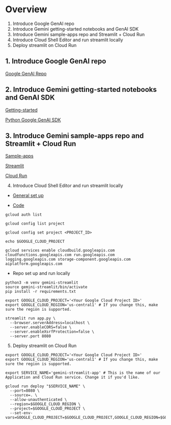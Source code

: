 # Overview

1. Introduce Google GenAI repo
2. Introduce Gemini getting-started notebooks and GenAI SDK
3. Introduce Gemini sample-apps repo and Streamlit + Cloud Run
4. Introduce Cloud Shell Editor and run streamlit locally
5. Deploy streamlit on Cloud Run

## 1. Introduce Google GenAI repo

[Google GenAI Repo](https://github.com/GoogleCloudPlatform/generative-ai/tree/main)

## 2. Introduce Gemini getting-started notebooks and GenAI SDK

[Getting-started](https://github.com/GoogleCloudPlatform/generative-ai/tree/main/gemini/getting-started)

[Python Google GenAI SDK](https://googleapis.github.io/python-genai/index.html)

## 3. Introduce Gemini sample-apps repo and Streamlit + Cloud Run

[Sample-apps](https://github.com/GoogleCloudPlatform/generative-ai/tree/main/gemini/sample-apps)

[Streamlit](https://docs.streamlit.io/)

[Cloud Run](https://cloud.google.com/run/docs/overview/what-is-cloud-run)

4. Introduce Cloud Shell Editor and run streamlit locally

- [General set up](https://github.com/GoogleCloudPlatform/generative-ai/blob/main/gemini/sample-apps/SETUP.md)

- [Code](https://github.com/nhamhung/Gemini-Streamlit-Cloudrun)

```
gcloud auth list

gcloud config list project

gcloud config set project <PROJECT_ID>

echo $GOOGLE_CLOUD_PROJECT

gcloud services enable cloudbuild.googleapis.com cloudfunctions.googleapis.com run.googleapis.com logging.googleapis.com storage-component.googleapis.com aiplatform.googleapis.com
```

- Repo set up and run locally

```
python3 -m venv gemini-streamlit
source gemini-streamlit/bin/activate
pip install -r requirements.txt

export GOOGLE_CLOUD_PROJECT='<Your Google Cloud Project ID>'
export GOOGLE_CLOUD_REGION='us-central1' # If you change this, make sure the region is supported.

streamlit run app.py \
  --browser.serverAddress=localhost \
  --server.enableCORS=false \
  --server.enableXsrfProtection=false \
  --server.port 8080
```

5. Deploy streamlit on Cloud Run

```
export GOOGLE_CLOUD_PROJECT='<Your Google Cloud Project ID>'
export GOOGLE_CLOUD_REGION='us-central1' # If you change this, make sure the region is supported.

export SERVICE_NAME='gemini-streamlit-app' # This is the name of our Application and Cloud Run service. Change it if you'd like.

gcloud run deploy "$SERVICE_NAME" \
  --port=8080 \
  --source=. \
  --allow-unauthenticated \
  --region=$GOOGLE_CLOUD_REGION \
  --project=$GOOGLE_CLOUD_PROJECT \
  --set-env-vars=GOOGLE_CLOUD_PROJECT=$GOOGLE_CLOUD_PROJECT,GOOGLE_CLOUD_REGION=$GOOGLE_CLOUD_REGION
```
